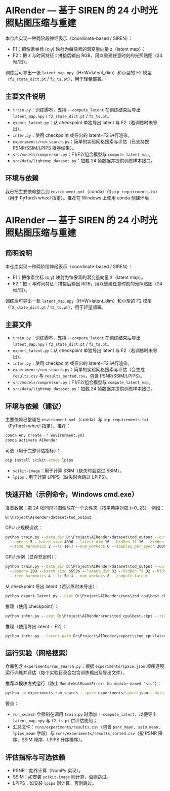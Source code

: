 # AIRender — 基于 SIREN 的 24 小时光照贴图压缩与重建

本仓库实现一种两阶段神经表示（coordinate-based / SIREN）：

- F1：把像素坐标 (x,y) 映射为每像素的潜变量向量 z（latent map）；
- F2：把 z 与时间特征 t 拼接后输出 RGB，用以重建任意时刻的光照贴图（24 帧/日）。

训练后可导出一张 `latent_map.npy`（H×W×latent_dim）和小型的 F2 模型（`f2_state_dict.pt` / `f2_ts.pt`），用于轻量部署。

## 主要文件说明

- `train.py`：训练脚本，支持 `--compute_latent` 在训练结束后导出 `latent_map.npy` / `f2_state_dict.pt` / `f2_ts.pt`。
- `export_latent.py`：从 checkpoint 单独导出 latent 与 F2（若训练时未导出）。
- `infer.py`：使用 checkpoint 或导出的 latent+F2 进行渲染。
- `experiments/run_search.py`：简单的实验网格搜索与评估（已支持按 PSNR/SSIM/LPIPS 排序结果）。
- `src/models/compressor.py`：F1/F2/组合模型与 `compute_latent_map`。
- `src/data/lightmap_dataset.py`：加载 24 帧数据并提供训练样本接口。

## 环境与依赖

我已把主要依赖整合到 `environment.yml`（conda）和 `pip_requirements.txt`（用于 PyTorch wheel 指定）。推荐在 Windows 上使用 conda 创建环境：
# AIRender — 基于 SIREN 的 24 小时光照贴图压缩与重建

简明说明
------------

本仓库实现一种两阶段神经表示（coordinate-based / SIREN）：

- F1：把像素坐标 (x,y) 映射为每像素的潜变量向量 z（latent map）。
- F2：把 z 与时间特征 t 拼接后输出 RGB，用以重建任意时刻的光照贴图（24 帧/日）。

训练后可导出一张 `latent_map.npy`（H×W×latent_dim）和小型的 F2 模型（`f2_state_dict.pt` / `f2_ts.pt`），用于轻量部署。

主要文件
-----------

- `train.py`：训练脚本，支持 `--compute_latent` 在训练结束后导出 `latent_map.npy` / `f2_state_dict.pt` / `f2_ts.pt`。
- `export_latent.py`：从 checkpoint 单独导出 latent 与 F2（若训练时未导出）。
- `infer.py`：使用 checkpoint 或导出的 latent+F2 进行渲染。
- `experiments/run_search.py`：简单的实验网格搜索与评估（会生成 `results.csv` 与 `results_sorted.csv`，包含 PSNR/SSIM/LPIPS）。
- `src/models/compressor.py`：F1/F2/组合模型与 `compute_latent_map`。
- `src/data/lightmap_dataset.py`：加载 24 帧数据并提供训练样本接口。

环境与依赖（建议）
------------------

主要依赖已整理在 `environment.yml`（conda）与 `pip_requirements.txt`（PyTorch wheel 指定）。推荐：

```cmd
conda env create -f environment.yml
conda activate AIRender
```

可选（用于完整评估指标）：

```cmd
pip install scikit-image lpips
```

- `scikit-image`：用于计算 SSIM（缺失时会跳过 SSIM）。
- `lpips`：用于计算 LPIPS（缺失时会跳过 LPIPS）。

快速开始（示例命令，Windows cmd.exe）
---------------------------------

准备数据：把 24 张同尺寸图像放在一个文件夹（按字典序对应 t=0..23），例如：

```
D:\Project\AIRender\dataset\tod_output
```

CPU 小规模调试：

```cmd
python train.py --data_dir D:\Project\AIRender\dataset\tod_output --out_dir D:\Project\AIRender\runs\tod_cpu \
  --epochs 5 --batch_size 4096 --latent_dim 16 --hidden_f1 16 --hidden_f2 32 \
  --time_harmonics 2 --lr 1e-3 --num_workers 0 --samples_per_epoch 200000 --compute_latent
```

GPU 示例（显存充足时）：

```cmd
python train.py --data_dir D:\Project\AIRender\dataset\tod_output --out_dir D:\Project\AIRender\runs\tod_gpu \
  --epochs 200 --batch_size 65536 --latent_dim 32 --hidden_f1 32 --hidden_f2 64 \
  --time_harmonics 4 --lr 5e-4 --num_workers 8 --compute_latent
```

从 checkpoint 导出 latent（若训练时未导出）：

```cmd
python export_latent.py --ckpt D:\Project\AIRender\runs\tod_cpu\best.ckpt --out_dir D:\Project\AIRender\exports\tod_cpu
```

推理（使用 checkpoint）：

```cmd
python infer.py --ckpt D:\Project\AIRender\runs\tod_cpu\best.ckpt --time 12 --out D:\Project\AIRender\out\recon_12.png
```

推理（使用导出 latent + F2）：

```cmd
python infer.py --latent_path D:\Project\AIRender\exports\tod_cpu\latent_map.npy --f2_path D:\Project\AIRender\exports\tod_cpu\f2_state_dict.pt --time 18 --out D:\Project\AIRender\out\recon_18.png
```

运行实验（网格搜索）
--------------------

仓库包含 `experiments/run_search.py`：根据 `experiments/space.json` 顺序逐项运行训练并评估（每个实验目录会包含训练输出及导出文件）。

推荐以模块方式运行（防止 `ModuleNotFoundError: No module named 'src'`）：

```cmd
python -m experiments.run_search --space experiments/space.json --data_dir D:\Project\AIRender\dataset\tod_output --out_base runs/experiments
```

要点：

- `run_search` 会强制在调用 `train.py` 时添加 `--compute_latent`，以便导出 `latent_map.npy` 与 `f2_ts.pt` 供评估使用；
- 汇总文件：`runs/experiments/results.csv`（包含 `psnr_mean, ssim_mean, lpips_mean` 字段）与 `runs/experiments/results_sorted.csv`（按 PSNR 降序、SSIM 降序、LPIPS 升序排序）。


评估指标与可选依赖
-------------------

- PSNR：始终计算（NumPy 实现）。
- SSIM：如安装 `scikit-image` 则计算，否则跳过。
- LPIPS：如安装 `lpips` 则计算，否则跳过。
